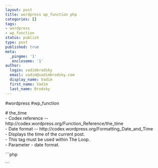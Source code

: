 ```yaml
---
layout: post
title: wordpress wp_function php
categories: []
tags:
- wordpress
- wp_function
status: publish
type: post
published: true
meta:
  _pingme: '1'
  _encloseme: '1'
author:
  login: vadimbrodsky
  email: vadim@vadimbrodsky.com
  display_name: Vadim
  first_name: Vadim
  last_name: Brodsky
---
```

<p>#wordpress #wp_function</p>
<p># the_time<br />
- Codex reference -- http://codex.wordpress.org/Function_Reference/the_time<br />
- Date format -- http://codex.wordpress.org/Formatting_Date_and_Time<br />
- Displays the time of the current post.<br />
- This tag must be used within The Loop.<br />
- Parameter - date format.</p>
<p>```php</p>
<p>```</p>
